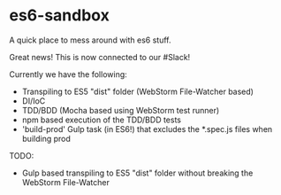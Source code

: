 # es6-sandbox
A quick place to mess around with es6 stuff.

Great news!  This is now connected to our #Slack!

Currently we have the following:
- Transpiling to ES5 "dist" folder (WebStorm File-Watcher based)
- DI/IoC
- TDD/BDD (Mocha based using WebStorm test runner)
- npm based execution of the TDD/BDD tests
- 'build-prod' Gulp task (in ES6!) that excludes the *.spec.js files when building prod

TODO:
- Gulp based transpiling to ES5 "dist" folder without breaking the WebStorm File-Watcher

